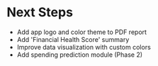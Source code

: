 # Next Steps
- Add app logo and color theme to PDF report  
- Add 'Financial Health Score' summary  
- Improve data visualization with custom colors  
- Add spending prediction module (Phase 2)
